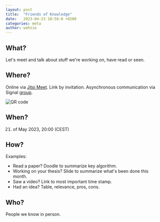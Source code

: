 ```yaml
---
layout: post
title:  "Friends of Knowledge"
date:   2023-04-23 10:56:0 +0200
categories: meta
author: wehzie
---
```


## What?

Let's meet and talk about stuff we're working on, have read or seen.

## Where?

Online via [Jitsi Meet](https://meet.jit.si/).
Link by invitation.
Asynchronous communication via Signal [group](https://signal.group/#CjQKIGAHhlxis2kyvc4qQYZQzZVKU-WamcbwhX1ml7Fhkr2YEhDHYoSSHgkMYbrEiJiR6gT_).

![QR code]({{site.baseurl}}/assets/signal_group_join.png)

## When?

21. of May 2023, 20:00 (CEST)

## How?

Examples:

- Read a paper? Doodle to summarize key algorithm.
- Working on your thesis? Slide to summarize what's been done this month.
- Saw a video? Link to most important time stamp.
- Had an idea? Table, relevance, pros, cons.

## Who?

People we know in person.